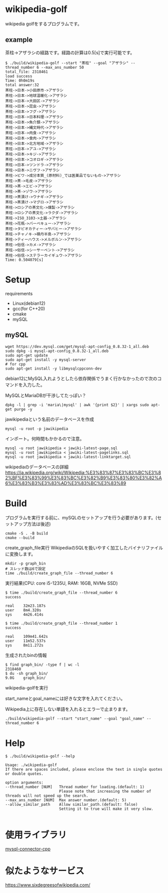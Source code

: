 # wikipedia-golf
wikipedia golfをするプログラムです。

## example

茶柱->アザラシの経路です。経路の計算は0.5[s]で実行可能です。
```
$ ./build/wikipedia-golf --start "茶柱" --goal "アザラシ" --thread_number 6 --max_ans_number 50
total_file: 2318461
load success
Time: 0h0m19s
total answer:32
茶柱->日本->小田原市->アザラシ
茶柱->日本->地球温暖化->アザラシ
茶柱->日本->大田区->アザラシ
茶柱->日本->昆虫->アザラシ
茶柱->日本->フグ->アザラシ
茶柱->日本->日本料理->アザラシ
茶柱->日本->魚介類->アザラシ
茶柱->日本->縄文時代->アザラシ
茶柱->日本->肉食->アザラシ
茶柱->日本->食肉->アザラシ
茶柱->日本->北方地域->アザラシ
茶柱->日本->アユ->アザラシ
茶柱->日本->キジ->アザラシ
茶柱->日本->コオロギ->アザラシ
茶柱->日本->ツンドラ->アザラシ
茶柱->日本->ニヴフ->アザラシ
茶柱->ビワ->成分本質_(原材料)_では医薬品でないもの->アザラシ
茶柱->茶->毛皮->アザラシ
茶柱->茶->エビ->アザラシ
茶柱->茶->ゾウ->アザラシ
茶柱->茶漬け->ウナギ->アザラシ
茶柱->茶漬け->マグロ->アザラシ
茶柱->ロシアの茶文化->燻製->アザラシ
茶柱->ロシアの茶文化->ラクダ->アザラシ
茶柱->ISO_3103->土器->アザラシ
茶柱->花瓶->バーベキュー->アザラシ
茶柱->タピオカティー->サバヒー->アザラシ
茶柱->チャノキ->積丹半島->アザラシ
茶柱->ティーハウス->メルボルン->アザラシ
茶柱->俗信->カメ->アザラシ
茶柱->俗信->シーサーペント->アザラシ
茶柱->俗信->ステラーカイギュウ->アザラシ
Time: 0.504079[s]
```

# Setup

requirements
- Linux(debian12)
- gcc(for C++20)
- cmake
- mySQL

## mySQL

```
wget https://dev.mysql.com/get/mysql-apt-config_0.8.32-1_all.deb
sudo dpkg -i mysql-apt-config_0.8.32-1_all.deb
sudo apt-get update
sudo apt-get install -y mysql-server
# for cpp
sudo apt-get install -y libmysqlcppconn-dev
```
debian12にMySQL入れようとしたら依存関係でうまく行かなかったので次のコマンドを入力した。

MySQLとMariaDBが干渉してたっぽい？
```
dpkg -l | grep -i 'maria\|mysql' | awk '{print $2}' | xargs sudo apt-get purge -y
```

jawikipediaという名前のデータベースを作成
```
mysql -u root -p jawikipedia
```
インポート。何時間もかかるので注意。
```
mysql -u root jawikipedia < jawiki-latest-page.sql
mysql -u root jawikipedia < jawiki-latest-pagelinks.sql
mysql -u root jawikipedia < jawiki-latest-linktarget.sql
```
wikipediaのデータベースの詳細
https://ja.wikipedia.org/wiki/Wikipedia:%E3%83%87%E3%83%BC%E3%82%BF%E3%83%99%E3%83%BC%E3%82%B9%E3%83%80%E3%82%A6%E3%83%B3%E3%83%AD%E3%83%BC%E3%83%89

# Build

プログラムを実行する前に、mySQLのセットアップを行う必要があります。(セットアップ方法は後述)
```
cmake -S . -B build
cmake --build
```

create_graph_file実行
WikipediaのSQLを扱いやすく加工したバイナリファイルに変換します。

```
mkdir -p graph_bin
# スレッド数は6で設定
time ./build/create_graph_file --thread_number 6
```

実行結果(CPU: core i5-1235U, RAM: 16GB, NVMe SSD)
```
$ time ./build/create_graph_file --thread_number 6
success

real    32m23.187s
user    8m4.320s
sys     4m26.414s

$ time ./build/create_graph_file --thread_number 1
success

real    109m41.642s
user    11m52.537s
sys     8m11.272s
```

生成されたbinの情報
```
$ find graph_bin/ -type f | wc -l
2318460
$ du -sh graph_bin/
9.0G    graph_bin/
```

wikipedia-golfを実行

start_nameとgoal_nameには好きな文字を入れてください。

Wikipedia上に存在しない単語を入れるとエラーで止まります。
```
./build/wikipedia-golf --start "start_name" --goal "goal_name" --thread_number 6
```

# Help
```
$ ./build/wikipedia-golf --help
```
```
Usage: ./wikipedia-golf
If there are spaces included, please enclose the text in single quotes or double quotes.

option arguments:
--thread_number [NUM]   Thread number for loading.(default: 1)
                        Please note that increasing the number of threads will not speed up the search.
--max_ans_number [NUM]  Max answer number.(default: 5)
--allow_similar_path    Allow similar_path.(default: false)
                        Setting it to true will make it very slow.


```

# 使用ライブラリ
[mysql-connector-cpp](https://github.com/mysql/mysql-connector-cpp)

# 似たようなサービス
https://www.sixdegreesofwikipedia.com/
